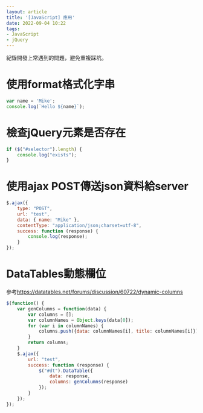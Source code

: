 ```yaml
---
layout: article
title: '[JavaScript] 應用'
date: 2022-09-04 10:22
tags:
- JavaScript
- jQuery
---
```

紀錄開發上常遇到的問題，避免重複踩坑。
<!--more-->
# 使用format格式化字串

```js
var name = 'Mike';
console.log(`Hello ${name}`);
```

# 檢查jQuery元素是否存在

```js
if ($("#selector").length) {
    console.log("exists");
}
```

# 使用ajax POST傳送json資料給server

```js
$.ajax({
    type: "POST",
    url: "test",
    data: { name: "Mike" },
    contentType: "application/json;charset=utf-8",
    success: function (response) {
        console.log(response);
    }
});
```

# DataTables動態欄位

參考<https://datatables.net/forums/discussion/60722/dynamic-columns>
```js
$(function() {
    var genColumns = function(data) {
        var columns = [];
        var columnNames = Object.keys(data[0]);
        for (var i in columnNames) {
            columns.push({data: columnNames[i], title: columnNames[i]});
        }
        return columns;
    }
    $.ajax({
        url: "test",
        success: function (response) {
            $("#dt").DataTable({
                data: response,
                columns: genColumns(response)
            });
        }
    });
});
```